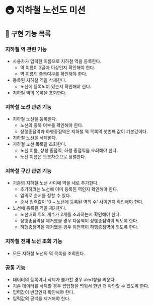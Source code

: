 # 🚇 지하철 노선도 미션

## 🚀 구현 기능 목록

### 지하철 역 관련 기능
- 사용자가 입력한 이름으로 지하철 역을 등록한다.
  - 역 이름이 2글자 이상인지 확인해야 한다.
  - 역 이름의 중복여부를 확인해야 한다.
- 등록된 지하철 역을 삭제한다.
  - 노선에 등록되어 있는지 확인해야 한다.
- 지하철 역의 목록을 조회한다.
### 지하철 노선 관련 기능
- 지하철 노선을 등록한다.
  - 노선의 중복 여부를 확인해야 한다.
  - 상행종점역과 하행종점역은 지하철 역 목록의 첫번째 값이 기본값이다.
- 지하철 노선을 삭제한다.
- 지하철 노선 목록을 조회한다.
  - 노선 이름, 상행 종점역, 하행 종점역을 조회해야 한다.
  - 노선 이름은 오름차순으로 정렬한다.
### 지하철 구간 관련 기능
- 기존의 지하철 노선 사이에 역을 새로 추가한다.
  - 추가하려는 노선에 이미 등록된 역인지 확인해야 한다.
  - 임의로 순서를 정할 수 있다.
  - 순서 입력값이 '0 ~ 노선에 등록된 역의 수' 사이인지 확인해야 한다.
- 노선에 등록된 역을 제거한다.
  - 노선내의 역의 개수가 2개를 초과하는지 확인해야 한다.
  - 상행종점역을 제거했을 경우 다음역이 상행종점역이 되도록 한다.
  - 하행종점역을 제거했을 경우 이전역이 하행종점역이 되도록 한다.
### 지하철 전체 노선 조회 기능
- 모든 지하철 노선의 역 목록을 조회한다.
### 공통 기능
- 데이터의 등록이나 삭제가 불가할 경우 alert창을 띄운다.
- 기존 데이터를 삭제할 경우 팝업창을 띄워서 한번 더 확인할 수 있도록 한다.
- 입력값이 빈값인지 확인해야 한다.
- 입력값의 공백을 제거해야 한다.
